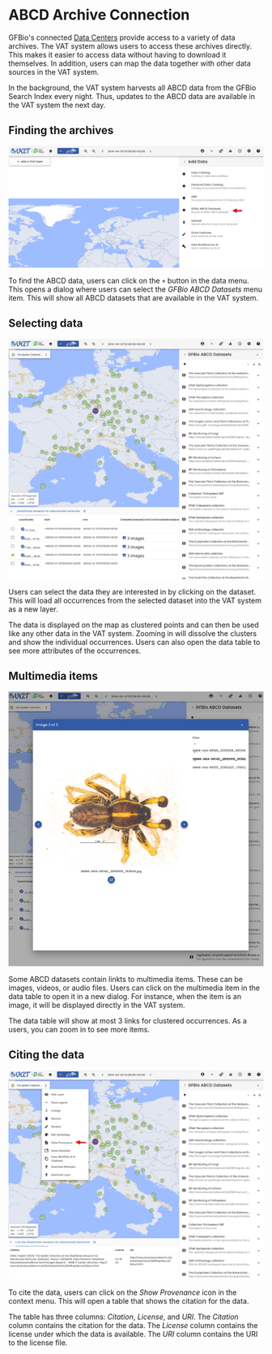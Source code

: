 # ABCD Archive Connection

GFBio's connected [Data Centers](https://kb.gfbio.org/display/KB/Data+Centers) provide access to a variety of data archives.
The VAT system allows users to access these archives directly.
This makes it easier to access data without having to download it themselves.
In addition, users can map the data together with other data sources in the VAT system.

In the background, the VAT system harvests all ABCD data from the GFBio Search Index every night.
Thus, updates to the ABCD data are available in the VAT system the next day.

## Finding the archives

![Finding the archives](media/abcd-start.png)

To find the ABCD data, users can click on the `+` button in the data menu.
This opens a dialog where users can select the _GFBio ABCD Datasets_ menu item.
This will show all ABCD datasets that are available in the VAT system.

## Selecting data

![Selecting data](media/abcd-spiders-1.png)

Users can select the data they are interested in by clicking on the dataset.
This will load all occurrences from the selected dataset into the VAT system as a new layer.

The data is displayed on the map as clustered points and can then be used like any other data in the VAT system.
Zooming in will dissolve the clusters and show the individual occurrences.
Users can also open the data table to see more attributes of the occurrences.

## Multimedia items

![Multimedia items](media/abcd-spiders-2.png)

Some ABCD datasets contain linkts to multimedia items.
These can be images, videos, or audio files.
Users can click on the multimedia item in the data table to open it in a new dialog.
For instance, when the item is an image, it will be displayed directly in the VAT system.

The data table will show at most 3 links for clustered occurrences.
As a users, you can zoom in to see more items.

## Citing the data

![Citing the data](media/abcd-citation.png)

To cite the data, users can click on the _Show Provenance_ icon in the context menu.
This will open a table that shows the citation for the data.

The table has three columns: _Citation_, _License_, and _URI_.
The _Citation_ column contains the citation for the data.
The _License_ column contains the license under which the data is available.
The _URI_ column contains the URI to the license file.
